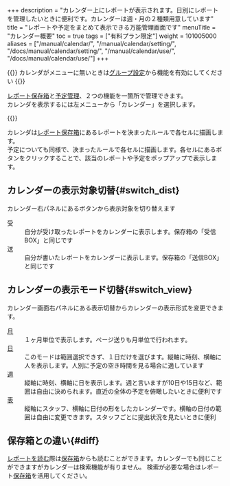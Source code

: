 +++
description = "カレンダー上にレポートが表示されます。日別にレポートを管理したいときに便利です。カレンダーは週・月の２種類用意しています"
title = "レポートや予定をまとめて表示できる万能管理画面です"
menuTitle = "カレンダー概要"
toc = true
tags = ["有料プラン限定"]
weight = 101005000
aliases = ["/manual/calendar/", "/manual/calendar/setting/", "/docs/manual/calendar/setting/", "/manual/calendar/use/", "/docs/manual/calendar/use/"]
+++


{{<info>}}
カレンダがメニューに無いときは[グループ設定](/docs/manual/initial-setting/setting-group/#edit)から機能を有効にしてください
{{</info>}}


[レポート保存箱](/docs/manual/read-report/list/)と[予定管理](/docs/manual/event/list/)、２つの機能を一箇所で管理できます。  
カレンダを表示するには左メニューから「カレンダー」を選択します。



{{<icatch filename="calendar" msg="カレンダーモードではレポートの提出日や枚数が月単位で俯瞰できます"  fontsize="30px" alice="here">}}


カレンダは[レポート保存箱](/docs/manual/read-report/list/)にあるレポートを決まったルールで各セルに描画します。  
予定についても同様で、決まったルールで各セルに描画します。各セルにあるボタンをクリックすることで、該当のレポートや予定をポップアップで表示します。


## カレンダーの表示対象切替{#switch_dist}

カレンダー右パネルにあるボタンから表示対象を切り替えます

<dl class="basic">
<dt>受</dt>
<dd>自分が受け取ったレポートをカレンダーに表示します。保存箱の「受信BOX」と同じです</dd>
<dt>送</dt>
<dd>自分が書いたレポートをカレンダーに表示します。保存箱の「送信BOX」と同じです</dd>
</dl>


## カレンダーの表示モード切替{#switch_view}

カレンダー画面右パネルにある表示切替からカレンダーの表示形式を変更できます。

<dl class="basic">
<dt><a href="/docs/manual/calendar/monthly/">月</a></dt>
<dd>１ヶ月単位で表示します。ページ送りも月単位で行われます。</dd>
<dt><a href="/docs/manual/calendar/dayly/">日</a></dt>
<dd>このモードは範囲選択できず、１日だけを選びます。縦軸に時刻、横軸に人を表示します。人別に予定の空き時間を見る場合に適しています</dd>
<dt><a href="/docs/manual/calendar/weekly/">週</a></dt>
<dd>縦軸に時刻、横軸に日を表示します。週と言いますが10日や15日など、範囲は自由に決められます。直近の全体の予定を俯瞰したいときに便利です</dd>
<dt><a href="/docs/manual/calendar/table/">表</a></dt>
<dd>縦軸にスタッフ、横軸に日付の形をしたカレンダーです。横軸の日付の範囲は自由に変更できます。スタッフごとに提出状況を見たいときに便利</dd>
</dl>

## 保存箱との違い{#diff}

[レポートを読む](/docs/manual/read-report/state/)際は[保存箱](/docs/manual/read-report/list/)からも読むことができます。カレンダーでも同じことができますがカレンダーは検索機能が有りません。
検索が必要な場合はレポート[保存箱](/docs/manual/read-report/list/)を活用してください。


